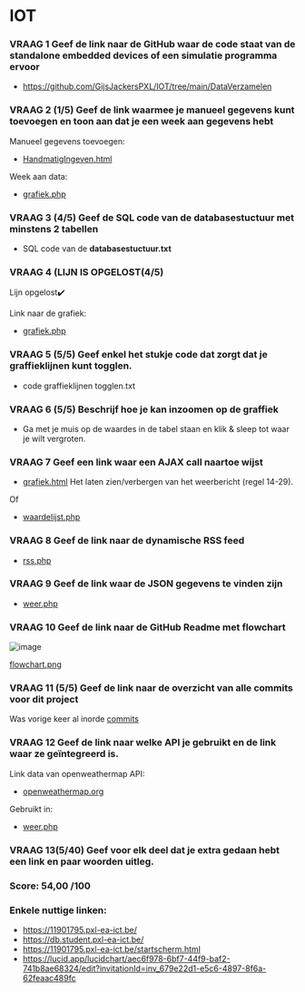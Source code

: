 # IOT

### VRAAG 1 Geef de link naar de GitHub waar de code staat van de standalone embedded devices of een simulatie programma ervoor
- https://github.com/GijsJackersPXL/IOT/tree/main/DataVerzamelen
	
### VRAAG 2 (1/5) Geef de link waarmee je manueel gegevens kunt toevoegen en toon aan dat je een week aan gegevens hebt

Manueel gegevens toevoegen: 
- [HandmatigIngeven.html](https://11901795.pxl-ea-ict.be/HandmatigIngeven.html )

Week aan data:
- [grafiek.php](https://11901795.pxl-ea-ict.be/grafiek.php) 

### VRAAG 3 (4/5) Geef de SQL code van de databasestuctuur met minstens 2 tabellen
- SQL code van de **databasestuctuur.txt**

### VRAAG 4 (LIJN IS OPGELOST(4/5) 
Lijn opgelost:heavy_check_mark:

Link naar de grafiek:
- [grafiek.php](https://11901795.pxl-ea-ict.be/grafiek.php)  

### VRAAG 5 (5/5) Geef enkel het stukje code dat zorgt dat je graffieklijnen kunt togglen.
- code graffieklijnen togglen.txt

### VRAAG 6 (5/5) Beschrijf hoe je kan inzoomen op de graffiek
- Ga met je muis op de waardes in de tabel staan en klik & sleep tot waar je wilt vergroten.

### VRAAG 7 Geef een link waar een AJAX call naartoe wijst
- [grafiek.html](https://11901795.pxl-ea-ict.be/grafiek.html)  Het laten zien/verbergen van het weerbericht (regel 14-29).

Of 

- [waardelijst.php](https://11901795.pxl-ea-ict.be/waardelijst.php)
	
### VRAAG 8 Geef de link naar de dynamische RSS feed
- [rss.php](https://11901795.pxl-ea-ict.be/rss.php)

### VRAAG 9 Geef de link waar de JSON gegevens te vinden zijn
- [weer.php](https://11901795.pxl-ea-ict.be/weer.php) 

### VRAAG 10 Geef de link naar de GitHub Readme met flowchart
![image](https://user-images.githubusercontent.com/56915241/185166121-58bdca6d-09e5-4e53-b4b1-fa0101e728f6.png)

[flowchart.png](https://github.com/GijsJackersPXL/IOT/blob/main/flowchart.png)

### VRAAG 11 (5/5) Geef de link naar de overzicht van alle commits voor dit project
Was vorige keer al inorde
[commits](https://github.com/GijsJackersPXL/IOT/commits/main)

### VRAAG 12 Geef de link naar welke API je gebruikt en de link waar ze geïntegreerd is.
Link  data van openweathermap API: 
- [openweathermap.org](https://api.openweathermap.org/data/2.5/weather?q=Tessenderlo&appid=b88e8a4d3b3a06798583071cab85454c&units=metric) 
		
Gebruikt in: 
- [weer.php](https://11901795.pxl-ea-ict.be/weer.php)

### VRAAG 13(5/40) Geef voor elk deel dat je extra gedaan hebt een link en paar woorden uitleg.

### Score: 54,00 /100

### Enkele nuttige linken: 

- https://11901795.pxl-ea-ict.be/
- https://db.student.pxl-ea-ict.be/
- https://11901795.pxl-ea-ict.be/startscherm.html
- https://lucid.app/lucidchart/aec6f978-6bf7-44f9-baf2-741b8ae68324/edit?invitationId=inv_679e22d1-e5c6-4897-8f6a-62feaac489fc

